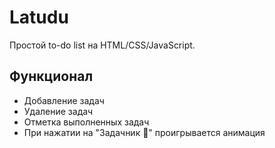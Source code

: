 # Latudu

Простой to-do list на HTML/CSS/JavaScript.

## Функционал
- Добавление задач
- Удаление задач
- Отметка выполненных задач
- При нажатии на "Задачник 📝" проигрывается анимация